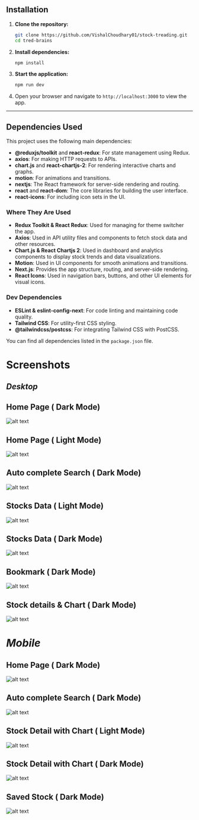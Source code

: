 ## Installation

1. **Clone the repository:**
    ```bash
    git clone https://github.com/VishalChoudhary01/stock-treading.git
    cd tred-brains
    ```

2. **Install dependencies:**
    ```bash
    npm install
    ```

3. **Start the application:**
    ```bash
    npm run dev
    ```

4. Open your browser and navigate to `http://localhost:3000` to view the app.

---

## Dependencies Used

This project uses the following main dependencies:

- **@reduxjs/toolkit** and **react-redux**: For state management using Redux.
- **axios**: For making HTTP requests to APIs.
- **chart.js** and **react-chartjs-2**: For rendering interactive charts and graphs.
- **motion**: For animations and transitions.
- **nextjs**: The React framework for server-side rendering and routing.
- **react** and **react-dom**: The core libraries for building the user interface.
- **react-icons**: For including icon sets in the UI.

### Where They Are Used

- **Redux Toolkit & React Redux**: Used for managing for theme switcher the app.
- **Axios**: Used in API utility files and components to fetch stock data and other resources.
- **Chart.js & React Chartjs 2**: Used in dashboard and analytics components to display stock trends and data visualizations.
- **Motion**: Used in UI components for smooth animations and transitions.
- **Next.js**: Provides the app structure, routing, and server-side rendering.
- **React Icons**: Used in navigation bars, buttons, and other UI elements for visual icons.

### Dev Dependencies

- **ESLint & eslint-config-next**: For code linting and maintaining code quality.
- **Tailwind CSS**: For utility-first CSS styling.
- **@tailwindcss/postcss**: For integrating Tailwind CSS with PostCSS.

You can find all dependencies listed in the `package.json` file.

# Screenshots
## ***Desktop*** 
## Home Page ( Dark Mode)
![alt text](image.png)

## Home Page ( Light Mode)
![alt text](image-1.png)

## Auto complete Search ( Dark Mode)
![alt text](image-9.png)

## Stocks Data ( Light Mode)
![alt text](image-2.png)

## Stocks Data ( Dark Mode)
![alt text](image-3.png)

## Bookmark ( Dark Mode)
![alt text](image-4.png)

## Stock details & Chart ( Dark Mode)
![alt text](image-5.png)

# ***Mobile***
## Home Page ( Dark Mode)
![alt text](image-6.png)

## Auto complete Search ( Dark Mode)
![alt text](image-7.png)

## Stock Detail with Chart ( Light Mode)
![alt text](image-10.png)

## Stock Detail with Chart ( Dark Mode)
![alt text](image-11.png)

## Saved Stock ( Dark Mode)
![alt text](image-12.png)



